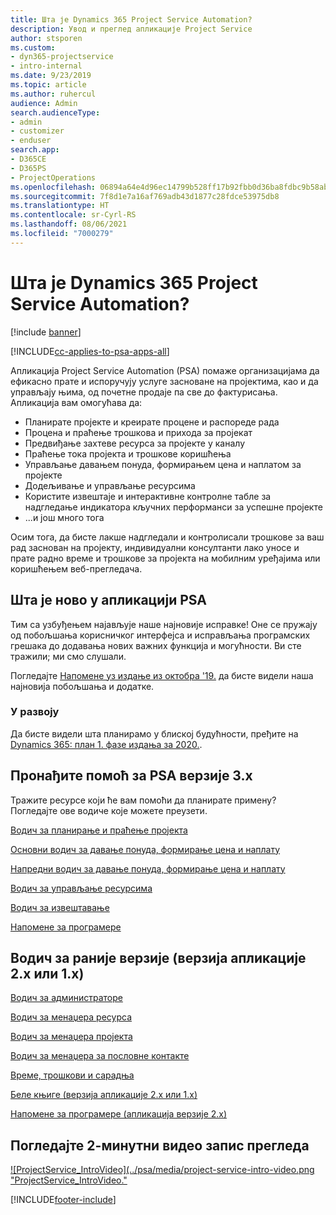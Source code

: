 ```yaml
---
title: Шта је Dynamics 365 Project Service Automation?
description: Увод и преглед апликације Project Service
author: stsporen
ms.custom:
- dyn365-projectservice
- intro-internal
ms.date: 9/23/2019
ms.topic: article
ms.author: ruhercul
audience: Admin
search.audienceType:
- admin
- customizer
- enduser
search.app:
- D365CE
- D365PS
- ProjectOperations
ms.openlocfilehash: 06894a64e4d96ec14799b528ff17b92fbb0d36ba8fdbc9b58abb892563e822b5
ms.sourcegitcommit: 7f8d1e7a16af769adb43d1877c28fdce53975db8
ms.translationtype: HT
ms.contentlocale: sr-Cyrl-RS
ms.lasthandoff: 08/06/2021
ms.locfileid: "7000279"
---
```

# <a name="what-is-dynamics-365-project-service-automation"></a>Шта је Dynamics 365 Project Service Automation?

[!include [banner](../includes/psa-now-project-operations.md)]

[!INCLUDE[cc-applies-to-psa-apps-all](../includes/cc-applies-to-psa-apps-all.md)]

Апликација Project Service Automation (PSA) помаже организацијама да ефикасно прате и испоручују услуге засноване на пројектима, као и да управљају њима, од почетне продаје па све до фактурисања. Апликација вам омогућава да:

- Планирате пројекте и креирате процене и распореде рада
- Процена и праћење трошкова и прихода за пројекат
- Предвиђање захтеве ресурса за пројекте у каналу
- Праћење тока пројекта и трошкове коришћења
- Управљање давањем понуда, формирањем цена и наплатом за пројекте
- Додељивање и управљање ресурсима
- Користите извештаје и интерактивне контролне табле за надгледање индикатора кључних перформанси за успешне пројекте
- ...и још много тога

Осим тога, да бисте лакше надгледали и контролисали трошкове за ваш рад заснован на пројекту, индивидуални консултанти лако уносе и прате радно време и трошкове за пројекта на мобилним уређајима или коришћењем веб-прегледача.

## <a name="whats-new-in-psa"></a>Шта је ново у апликацији PSA
Тим са узбуђењем најављује наше најновије исправке! Оне се пружају од побољшања корисничког интерфејса и исправљања програмских грешака до додавања нових важних функција и могућности. Ви сте тражили; ми смо слушали.

Погледајте [Напомене уз издање из октобра '19.](/dynamics365-release-plan/2019wave2/index) да бисте видели наша најновија побољшања и додатке.

### <a name="in-development"></a>У развоју
Да бисте видели шта планирамо у блиској будућности, пређите на [Dynamics 365: план 1. фазе издања за 2020.](/dynamics365-release-plan/2020wave1/index).

## <a name="get-help-with-psa-version-3x"></a>Пронађите помоћ за PSA верзије 3.x
Тражите ресурсе који ће вам помоћи да планирате примену? Погледајте ове водиче које можете преузети.

 [Водич за планирање и праћење пројекта](../psa/implementation-guides/project-planning-tracking.md)

 [Основни водич за давање понуда, формирање цена и наплату](../psa/implementation-guides/begin-quoting-pricing-billing.md)

 [Напредни водич за давање понуда, формирање цена и наплату](../psa/implementation-guides/adv-quoting-pricing-billing.md)

 [Водич за управљање ресурсима](../psa/implementation-guides/resource-management-guide.md)

 [Водич за извештавање](../psa/implementation-guides/reporting-guide.md)

 [Напомене за програмере](../psa/developer-guides/overview-dev-notes-v3.x.md)

## <a name="guidance-for-earlier-versions-app-version-2x-or-1x"></a>Водич за раније верзије (верзија апликације 2.x или 1.x)
 [Водич за администраторе](../psa/admin-guide.md)

 [Водич за менаџера ресурса](../psa/resource-manager-guide.md)

 [Водич за менаџера пројекта](../psa/project-manager-guide.md)

 [Водич за менаџера за пословне контакте](../psa/account-manager-guide.md)

 [Време, трошкови и сарадња](../psa/time-expense-collaboration-guide.md)

 [Беле књиге (верзија апликације 2.x или 1.x)](../psa/white-papers.md)

 [Напомене за програмере (апликација верзије 2.x)](../psa/developer-guides/add-custom-qoi-forms-v2.x.md)

 ## <a name="watch-a-2-minute-overview-video"></a>Погледајте 2-минутни видео запис прегледа
 <a name="heroArea"></a> [![ProjectService_IntroVideo](../psa/media/project-service-intro-video.png "ProjectService_IntroVideo."](https://go.microsoft.com/fwlink/p/?LinkId=799457)




[!INCLUDE[footer-include](../includes/footer-banner.md)]
